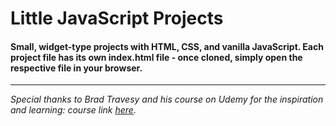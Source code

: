 # Little JavaScript Projects

#### Small, widget-type projects with HTML, CSS, and vanilla JavaScript. Each project file has its own index.html file - once cloned, simply open the respective file in your browser.

---

_Special thanks to Brad Travesy and his course on Udemy for the inspiration and learning: course link [here](https://www.udemy.com/course/50-projects-50-days/)._
